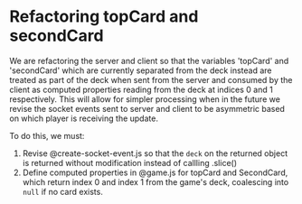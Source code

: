 # Refactoring topCard and secondCard

We are refactoring the server and client so that the variables 'topCard' and 'secondCard' which are currently separated from the deck instead are treated as part of the deck when sent from the server and consumed by the client as computed properties reading from the deck at indices 0 and 1 respectively. This will allow for simpler processing when in the future we revise the socket events sent to server and client to be asymmetric based on which player is receiving the update.

To do this, we must:
1) Revise @create-socket-event.js so that the `deck` on the returned object is returned without modification instead of callling .slice()
2) Define computed properties in @game.js for topCard and SecondCard, which return index 0 and index 1 from the game's deck, coalescing into `null` if no card exists.